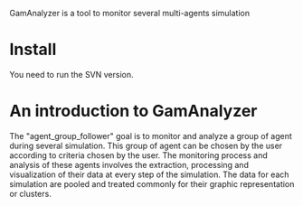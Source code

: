 GamAnalyzer is a tool to monitor several multi-agents simulation

# Install
You need to run the SVN version.

# An introduction to GamAnalyzer

The "agent_group_follower" goal is to monitor and analyze a group of agent during several simulation. This group of agent can be chosen by the user according to criteria chosen by the user. The monitoring process and analysis of these agents involves the extraction, processing and visualization of their data at every step of the simulation.  The data for each simulation are pooled and treated commonly for their graphic representation or clusters.